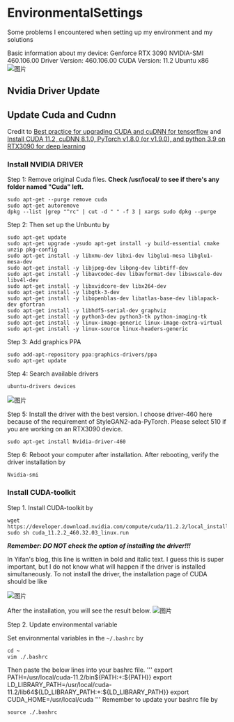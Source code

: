 # EnvironmentalSettings
Some problems I encountered when setting up my environment and my solutions

Basic information about my device: Genforce RTX 3090 NVIDIA-SMI 460.106.00  Driver Version: 460.106.00   CUDA Version: 11.2  Ubuntu x86
![图片](https://user-images.githubusercontent.com/30890745/166502799-6de7cb43-cab1-4638-b224-08be32758f8f.png)


## Nvidia Driver Update

## Update Cuda and Cudnn
Credit to [Best practice for upgrading CUDA and cuDNN for tensorflow](https://stackoverflow.com/questions/50213021/best-practice-for-upgrading-cuda-and-cudnn-for-tensorflow) and [Install CUDA 11.2, cuDNN 8.1.0, PyTorch v1.8.0 (or v1.9.0), and python 3.9 on RTX3090 for deep learning](https://medium.com/analytics-vidhya/install-cuda-11-2-cudnn-8-1-0-and-python-3-9-on-rtx3090-for-deep-learning-fcf96c95f7a1)

### Install NVIDIA DRIVER

Step 1: Remove original Cuda files. **Check /usr/local/ to see if there's any folder named "Cuda" left.** 

```
sudo apt-get --purge remove cuda
sudo apt-get autoremove
dpkg --list |grep "^rc" | cut -d " " -f 3 | xargs sudo dpkg --purge
```

Step 2: Then set up the Unbuntu by

```
sudo apt-get update
sudo apt-get upgrade -ysudo apt-get install -y build-essential cmake unzip pkg-config
sudo apt-get install -y libxmu-dev libxi-dev libglu1-mesa libglu1-mesa-dev
sudo apt-get install -y libjpeg-dev libpng-dev libtiff-dev
sudo apt-get install -y libavcodec-dev libavformat-dev libswscale-dev libv4l-dev
sudo apt-get install -y libxvidcore-dev libx264-dev
sudo apt-get install -y libgtk-3-dev
sudo apt-get install -y libopenblas-dev libatlas-base-dev liblapack-dev gfortran
sudo apt-get install -y libhdf5-serial-dev graphviz
sudo apt-get install -y python3-dev python3-tk python-imaging-tk
sudo apt-get install -y linux-image-generic linux-image-extra-virtual
sudo apt-get install -y linux-source linux-headers-generic
```

Step 3: Add graphics PPA
```
sudo add-apt-repository ppa:graphics-drivers/ppa
sudo apt-get update
```

Step 4: Search available drivers
```
ubuntu-drivers devices
```
![图片](https://user-images.githubusercontent.com/30890745/166504728-1a30e940-f5b3-49cc-a7e6-7510e3743943.png)


Step 5: Install the driver with the best version. I choose driver-460 here because of the requirement of StyleGAN2-ada-PyTorch. Please select 510 if you are working on an RTX3090 device.
```
sudo apt-get install Nvidia-driver-460
```

Step 6: Reboot your computer after installation. After rebooting, verify the driver installation by

```
Nvidia-smi
```


### Install CUDA-toolkit
Step 1. Install CUDA-toolkit by

```
wget https://developer.download.nvidia.com/compute/cuda/11.2.2/local_installers/cuda_11.2.2_460.32.03_linux.run
sudo sh cuda_11.2.2_460.32.03_linux.run

```

***Remember: DO NOT check the option of installing the driver!!!***

In Yifan's blog, this line is written in bold and italic text. I guess this is super important, but I do not know what will happen if the driver is installed simultaneously. To not install the driver, the installation page of CUDA should be like

![图片](https://user-images.githubusercontent.com/30890745/166521580-5262001d-ca62-4ad1-ba48-772688e53cfa.png)

After the installation, you will see the result below.
![图片](https://user-images.githubusercontent.com/30890745/166521626-06dd5009-dc95-475c-a152-cc2832460ede.png)

Step 2. Update environmental variable

Set environmental variables in the `~/.bashrc` by
```
cd ~
vim ./.bashrc
```
Then paste the below lines into your bashrc file. 
'''
export PATH=/usr/local/cuda-11.2/bin${PATH:+:${PATH}}
export LD_LIBRARY_PATH=/usr/local/cuda-11.2/lib64${LD_LIBRARY_PATH:+:${LD_LIBRARY_PATH}}
export CUDA_HOME=/usr/local/cuda
'''
Remember to update your bashrc file by
```
source ./.bashrc
```

